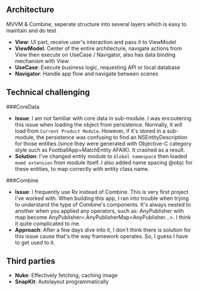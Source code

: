 ## Architecture
MVVM & Combine, seperate structure into several layers which is easy to maintain and do test

- **View**: UI part, receive user's interaction and pass it to ViewModel
- **ViewModel**: Center of the entire architecture, navigate actions from View then execute on UseCase / Navigator, also has data binding mechanism with View
- **UseCase**: Execute business logic, requesting API or local database
- **Navigator**: Handle app flow and navigate between scenes

## Technical challenging 
###CoreData
- **Issue**: I am not familiar with core data in sub-module. I was encoutering this issue when loading the object from persistence. Normally, it will load from `Current Product Module`. However, if it's stored in a sub-module, the persistence was confusing to find an NSEntityDescription for those entities (since they were generated with Objective-C category style such as FootballApp+MatchEntity AFAIK). It crashed as a result. 
- **Solution**: I've changed entity module to `Global namespace` then loaded `momd extension` from module itself. I also added name spacing @objc for these entities, to map correctly with entity class name.

###Combine
- **Issue**: I frequently use Rx instead of Combine. This is very first project I've worked with. When building this app, I ran into trouble when trying to understand the type of Combine's components. It's always nested to another when you applied any operators, such as: AnyPublisher with map become AnyPublisher<.AnyPublisherMap<AnyPublisher...>. I think it quite complicated to me.
- **Approach**: After a few days dive into it, I don't think there is solution for this issue cause that's the way  framework operates. So, I guess I have to get used to it.

## Third parties
- **Nuke**: Effectively fetching, caching image
- **SnapKit**: Autolayout programmatically
